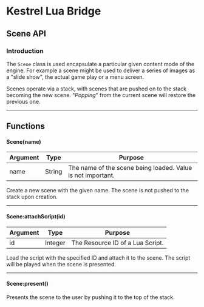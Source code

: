 # Kestrel Lua Bridge
## Scene API
### Introduction

The `Scene` class is used encapsulate a particular given content mode of 
the engine. For example a scene might be used to deliver a series of 
images as a "slide show", the actual game play or a menu screen.

Scenes operate via a stack, with scenes that are pushed on to the stack
becoming the new scene. "_Popping_" from the current scene will restore
the previous one.

---
## Functions

#### Scene(name)

| Argument | Type | Purpose |
| --- | --- | --- |
| name | String | The name of the scene being loaded. Value is not important. |

Create a new scene with the given name. The scene is not pushed to the stack
upon creation.

---

#### Scene:attachScript(id)

| Argument | Type | Purpose |
| --- | --- | --- |
| id | Integer | The Resource ID of a Lua Script. |

Load the script with the specified ID and attach it to the scene. The script
will be played when the scene is presented. 

---

#### Scene:present()

Presents the scene to the user by pushing it to the top of the stack.

